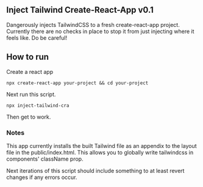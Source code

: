 ## Inject Tailwind Create-React-App v0.1
Dangerously injects TailwindCSS to a fresh create-react-app project. Currently there are no checks in place to stop it from just injecting where it feels like. Do be careful!

## How to run
Create a react app

```npx create-react-app your-project && cd your-project```

Next run this script.

```npx inject-tailwind-cra```

Then get to work.

### Notes
This app currently installs the built Tailwind file as an appendix to the layout file in the public/index.html. This allows you to globally write tailwindcss in components' className prop. 

Next iterations of this script should include something to at least revert changes if any errors occur.
